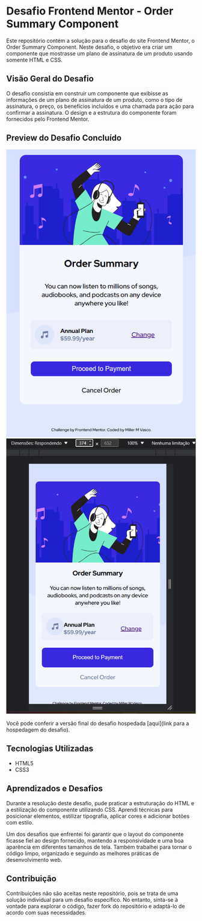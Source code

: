 # Desafio Frontend Mentor - Order Summary Component

Este repositório contém a solução para o desafio do site Frontend Mentor, o Order Summary Component. Neste desafio, o objetivo era criar um componente que mostrasse um plano de assinatura de um produto usando somente HTML e CSS.

## Visão Geral do Desafio

O desafio consistia em construir um componente que exibisse as informações de um plano de assinatura de um produto, como o tipo de assinatura, o preço, os benefícios incluídos e uma chamada para ação para confirmar a assinatura. O design e a estrutura do componente foram fornecidos pelo Frontend Mentor.

## Preview do Desafio Concluído

![Preview do Desafio Concluído](screen_shots/Captura_Desktop.png)
![Preview do Desafio Concluído](screen_shots/Captura_Mobile.png)

Você pode conferir a versão final do desafio hospedada [aqui](link para a hospedagem do desafio).

## Tecnologias Utilizadas

- HTML5
- CSS3
## Aprendizados e Desafios

Durante a resolução deste desafio, pude praticar a estruturação do HTML e a estilização do componente utilizando CSS. Aprendi técnicas para posicionar elementos, estilizar tipografia, aplicar cores e adicionar botões com estilo.

Um dos desafios que enfrentei foi garantir que o layout do componente ficasse fiel ao design fornecido, mantendo a responsividade e uma boa aparência em diferentes tamanhos de tela. Também trabalhei para tornar o código limpo, organizado e seguindo as melhores práticas de desenvolvimento web.

## Contribuição

Contribuições não são aceitas neste repositório, pois se trata de uma solução individual para um desafio específico. No entanto, sinta-se à vontade para explorar o código, fazer fork do repositório e adaptá-lo de acordo com suas necessidades.